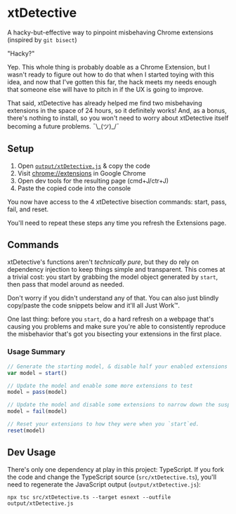 # xtDetective
A hacky-but-effective way to pinpoint misbehaving Chrome extensions (inspired by `git bisect`)

"Hacky?"

Yep. This whole thing is probably doable as a Chrome Extension, but I wasn't ready to figure out how to do that when I started toying with this idea, and now that I've gotten this far, the hack meets my needs enough that someone else will have to pitch in if the UX is going to improve.

That said, xtDetective has already helped me find two misbehaving extensions in the space of 24 hours, so it definitely works! And, as a bonus, there's nothing to install, so you won't need to worry about xtDetective itself becoming a future problems. ¯\\\_(ツ)_/¯

## Setup

1. Open <a href="https://github.com/nvlgzr/xtDetective/blob/main/output/xtDetective.js">`output/xtDetective.js`</a> & copy the code
2. Visit <a href="chrome://extensions">chrome://extensions</a> in Google Chrome
3. Open dev tools for the resulting page (cmd+J/ctr+J)
4. Paste the copied code into the console

You now have access to the 4 xtDetective bisection commands: start, pass, fail, and reset.

You'll need to repeat these steps any time you refresh the Extensions page.

## Commands

xtDetective's functions aren't _technically pure_, but they do rely on dependency injection to keep things simple and transparent. This comes at a trivial cost: you start by grabbing the model object generated by `start`, then pass that model around as needed.

Don't worry if you didn't understand any of that. You can also just blindly copy/paste the code snippets below and it'll all Just Work™.

One last thing: before you `start`, do a hard refresh on a webpage that's causing you problems and make sure you're able to consistently reproduce the misbehavior that's got you bisecting your extensions in the first place.

### Usage Summary

```javascript
// Generate the starting model, & disable half your enabled extensions
var model = start()

// Update the model and enable some more extensions to test
model = pass(model)

// Update the model and disable some extensions to narrow down the suspects
model = fail(model)

// Reset your extensions to how they were when you `start`ed.
reset(model)
```

## Dev Usage

There's only one dependency at play in this project: TypeScript. If you fork the code and change the TypeScript source (`src/xtDetective.ts`), you'll need to regenerate the JavaScript output (`output/xtDetective.js`):

```
npx tsc src/xtDetective.ts --target esnext --outfile output/xtDetective.js
```